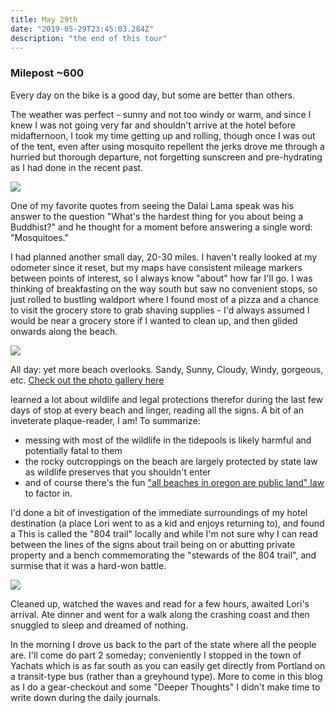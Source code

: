 ```yaml
---
title: May 29th
date: "2019-05-29T23:45:03.284Z"
description: "the end of this tour"
---
```


### Milepost ~600

Every day on the bike is a good day, but some are better than others.

The weather was perfect - sunny and not too windy or warm, and since I knew I was not going very far and shouldn't arrive at the hotel before midafternoon, I took my time getting up and rolling, though once I was out of the tent, even after using mosquito repellent the jerks drove me through a hurried but thorough departure, not forgetting sunscreen and pre-hydrating as I had done in the recent past.

<img src=/pictures/29may/beachy.jpg>

One of my favorite quotes from seeing the Dalai Lama speak was his answer to the question "What's the hardest thing for you about being a Buddhist?" and he thought for a moment before answering a single word: "Mosquitoes."

I had planned another small day, 20-30 miles.  I haven't really looked at my odometer since it reset, but my maps have consistent mileage markers between points of interest, so I always know "about" how far I'll go.  I was thinking of breakfasting on the way south but saw no convenient stops, so just rolled to bustling waldport where I found most of a pizza and a chance to visit the grocery store to grab shaving supplies - I'd always assumed I would be near a grocery store if I wanted to clean up, and then glided onwards along the beach.

<img src=/pictures/29may/bridge.jpg>

All day: yet more beach overlooks.  Sandy, Sunny, Cloudy, Windy, gorgeous, etc.  [Check out the photo gallery here](https://photos.app.goo.gl/kcg4Dr3ZtwiL9hQz7)

learned a lot about wildlife and legal protections therefor during the last few days of stop at every beach and linger, reading all the signs.  A bit of an inveterate plaque-reader, I am!  To summarize:

- messing with most of the wildlife in the tidepools is likely harmful and potentially fatal to them
- the rocky outcroppings on the beach are largely protected by state law as wildlife preserves that you shouldn't enter
- and of course there's the fun ["all beaches in oregon are public land" law](https://en.wikipedia.org/wiki/Oregon_Beach_Bill) to factor in.

I'd done a bit of investigation of the immediate surroundings of my hotel destination (a place Lori went to as a kid and enjoys returning to), and found a  This is called the "804 trail" locally and while I'm not sure why I can read between the lines of the signs about trail being on or abutting private property and a bench commemorating the "stewards of the 804 trail", and surmise that it was a hard-won battle.  

<img src=/pictures/29may/804trail.jpg>

Cleaned up, watched the waves and read for a few hours, awaited Lori's arrival.  Ate dinner and went for a walk along the crashing coast and then snuggled to sleep and dreamed of nothing.

In the morning I drove us back to the part of the state where all the people are.  I'll come do part 2 someday;  conveniently I stopped in the town of Yachats which is as far south as you can easily get directly from Portland on a transit-type bus (rather than a greyhound type).  More to come in this blog as I do a gear-checkout and some "Deeper Thoughts" I didn't make time to write down during the daily journals.
